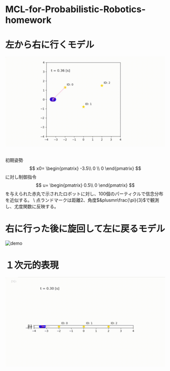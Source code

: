# MCL-for-Probabilistic-Robotics-homework

# 左から右に行くモデル
![demo](https://github.com/dynepanch/MCL-for-Probabilistic-Robotics-homework/blob/main/gif/left_to_right.gif)
## 
初期姿勢
$$
x0=
\begin{pmatrix}
-3.5\\
0 \\
0
\end{pmatrix}
$$
に対し制御指令
$$
u=
\begin{pmatrix}
0.5\\
0
\end{pmatrix}
$$
を与えられた赤丸で示されたロボットに対し、100個のパーティクルで信念分布を近似する。
\\
点ランドマークは距離2、角度$&plusmn\frac{\pi}{3}$で観測し、尤度関数に反映する。

# 右に行った後に旋回して左に戻るモデル
![demo](https://github.com/dynepanch/MCL-for-Probabilistic-Robotics-homework/blob/main/gif/left_to_right_to_left.gif)

# １次元的表現
![demo](https://github.com/dynepanch/MCL-for-Probabilistic-Robotics-homework/blob/main/gif/line.gif)